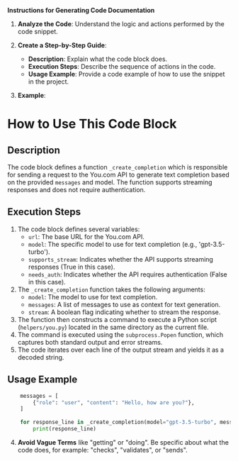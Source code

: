 **Instructions for Generating Code Documentation**

1. **Analyze the Code**: Understand the logic and actions performed by the code snippet.

2. **Create a Step-by-Step Guide**:
    - **Description**: Explain what the code block does.
    - **Execution Steps**: Describe the sequence of actions in the code.
    - **Usage Example**: Provide a code example of how to use the snippet in the project.

3. **Example**:

How to Use This Code Block
=========================================================================================

Description
-------------------------
The code block defines a function `_create_completion` which is responsible for sending a request to the You.com API to generate text completion based on the provided `messages` and model. The function supports streaming responses and does not require authentication.

Execution Steps
-------------------------
1. The code block defines several variables:
    - `url`: The base URL for the You.com API.
    - `model`: The specific model to use for text completion (e.g., 'gpt-3.5-turbo').
    - `supports_stream`: Indicates whether the API supports streaming responses (True in this case).
    - `needs_auth`: Indicates whether the API requires authentication (False in this case).
2. The `_create_completion` function takes the following arguments:
    - `model`: The model to use for text completion.
    - `messages`: A list of messages to use as context for text generation.
    - `stream`: A boolean flag indicating whether to stream the response.
3. The function then constructs a command to execute a Python script (`helpers/you.py`) located in the same directory as the current file.
4. The command is executed using the `subprocess.Popen` function, which captures both standard output and error streams.
5. The code iterates over each line of the output stream and yields it as a decoded string.

Usage Example
-------------------------

```python
    messages = [
        {"role": "user", "content": "Hello, how are you?"},
    ]
    
    for response_line in _create_completion(model="gpt-3.5-turbo", messages=messages, stream=True):
        print(response_line)
```

4. **Avoid Vague Terms** like "getting" or "doing". Be specific about what the code does, for example: "checks", "validates", or "sends".